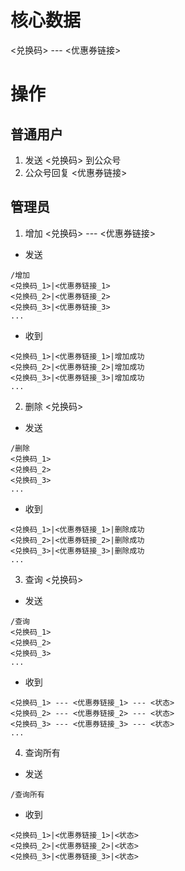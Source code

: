 # 核心数据

<兑换码> --- <优惠券链接>

# 操作

## 普通用户

1. 发送 <兑换码> 到公众号
2. 公众号回复 <优惠券链接>

## 管理员

1. 增加 <兑换码> --- <优惠券链接>

- 发送

```
/增加
<兑换码_1>|<优惠券链接_1>
<兑换码_2>|<优惠券链接_2>
<兑换码_3>|<优惠券链接_3>
...
```

- 收到

```
<兑换码_1>|<优惠券链接_1>|增加成功
<兑换码_2>|<优惠券链接_2>|增加成功
<兑换码_3>|<优惠券链接_3>|增加成功
...
```

2. 删除 <兑换码>

- 发送

```
/删除
<兑换码_1>
<兑换码_2>
<兑换码_3>
...
```

- 收到

```
<兑换码_1>|<优惠券链接_1>|删除成功
<兑换码_2>|<优惠券链接_2>|删除成功
<兑换码_3>|<优惠券链接_3>|删除成功
...
```

3. 查询 <兑换码>

- 发送

```
/查询
<兑换码_1>
<兑换码_2>
<兑换码_3>
...
```

- 收到

```
<兑换码_1> --- <优惠券链接_1> --- <状态>
<兑换码_2> --- <优惠券链接_2> --- <状态>
<兑换码_3> --- <优惠券链接_3> --- <状态>
...
```

4. 查询所有

- 发送

```
/查询所有
```

- 收到

```
<兑换码_1>|<优惠券链接_1>|<状态>
<兑换码_2>|<优惠券链接_2>|<状态>
<兑换码_3>|<优惠券链接_3>|<状态>
```
